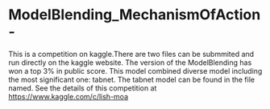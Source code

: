 # ModelBlending_MechanismOfAction-
This is a competition on kaggle.There are two files can be submmited and run directly on the kaggle website. 
The version of the ModelBlending has won a top 3% in public score. This model combined diverse model including the most significant one: tabnet.
The tabnet model can be found in the file named.
See the details of this competition at https://www.kaggle.com/c/lish-moa

